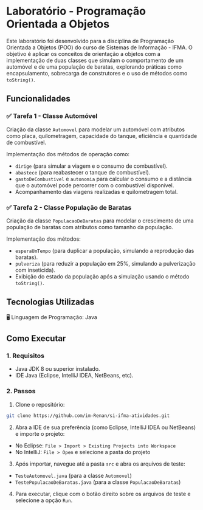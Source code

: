 # Laboratório - Programação Orientada a Objetos

Este laboratório foi desenvolvido para a disciplina de Programação Orientada a Objetos (POO) do curso de Sistemas de Informação - IFMA. O objetivo é aplicar os conceitos de orientação a objetos com a implementação de duas classes que simulam o comportamento de um automóvel e de uma população de baratas, explorando práticas como encapsulamento, sobrecarga de construtores e o uso de métodos como `toString()`.

## Funcionalidades

### ✅ Tarefa 1 - Classe Automóvel
Criação da classe `Automovel` para modelar um automóvel com atributos como placa, quilometragem, capacidade do tanque, eficiência e quantidade de combustível.

Implementação dos métodos de operação como:

- `dirige` (para simular a viagem e o consumo de combustível).
- `abastece` (para reabastecer o tanque de combustível).
- `gastoDeCombustivel` e `autonomia` para calcular o consumo e a distância que o automóvel pode percorrer com o combustível disponível.
- Acompanhamento das viagens realizadas e quilometragem total.

### ✅ Tarefa 2 - Classe População de Baratas
Criação da classe `PopulacaoDeBaratas` para modelar o crescimento de uma população de baratas com atributos como tamanho da população.

Implementação dos métodos:

- `esperaUmTempo` (para duplicar a população, simulando a reprodução das baratas).
- `pulveriza` (para reduzir a população em 25%, simulando a pulverização com inseticida).
- Exibição do estado da população após a simulação usando o método `toString()`.

## Tecnologias Utilizadas
🖥️ Linguagem de Programação: Java

## Como Executar

### 1. Requisitos
- Java JDK 8 ou superior instalado.
- IDE Java (Eclipse, IntelliJ IDEA, NetBeans, etc).

### 2. Passos
1. Clone o repositório:

```bash
git clone https://github.com/im-Renan/si-ifma-atividades.git
```
2. Abra a IDE de sua preferência (como Eclipse, IntelliJ IDEA ou NetBeans) e importe o projeto:

- No Eclipse: `File > Import > Existing Projects into Workspace`
- No IntelliJ: `File > Open` e selecione a pasta do projeto

3. Após importar, navegue até a pasta `src` e abra os arquivos de teste:

- `TesteAutomovel.java` (para a classe `Automovel`)
- `TestePopulacaoDeBaratas.java` (para a classe `PopulacaoDeBaratas`)

4. Para executar, clique com o botão direito sobre os arquivos de teste e selecione a opção `Run`.
